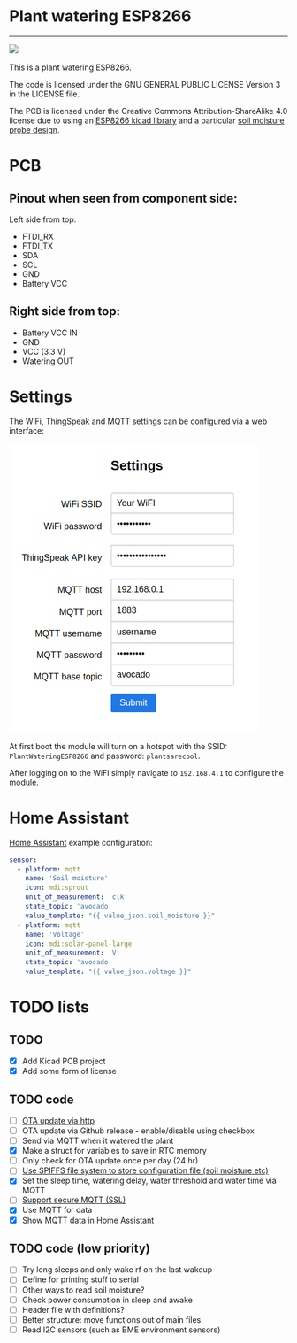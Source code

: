 # Plant watering ESP8266
_________

[![](https://github.com/MadsBornebusch/PlantWateringESP8266/workflows/Plant%20Watering%20ESP8266%20CI/badge.svg)](https://github.com/MadsBornebusch/PlantWateringESP8266/actions?query=branch%3Amaster)

This is a plant watering ESP8266.

The code is licensed under the GNU GENERAL PUBLIC LICENSE Version 3 in the LICENSE file.

The PCB is licensed under the Creative Commons Attribution-ShareAlike 4.0 license due to using an [ESP8266 kicad library](https://github.com/jdunmire/kicad-ESP8266) and a particular [soil moisture probe design](https://github.com/acolomitchi/cap-soil-moisture-v2).

# PCB

## Pinout when seen from component side:

Left side from top:

- FTDI_RX
- FTDI_TX
- SDA
- SCL
- GND
- Battery VCC

## Right side from top:

- Battery VCC IN
- GND
- VCC (3.3 V)
- Watering OUT

# Settings

The WiFi, ThingSpeak and MQTT settings can be configured via a web interface:

![](img/plant_settings.png)

At first boot the module will turn on a hotspot with the SSID: `PlantWateringESP8266` and password: `plantsarecool`.

After logging on to the WiFI simply navigate to `192.168.4.1` to configure the module.

# Home Assistant

[Home Assistant](https://www.home-assistant.io/) example configuration:

```yaml
sensor:
  - platform: mqtt
    name: 'Soil moisture'
    icon: mdi:sprout
    unit_of_measurement: 'clk'
    state_topic: 'avocado'
    value_template: "{{ value_json.soil_moisture }}"
  - platform: mqtt
    name: 'Voltage'
    icon: mdi:solar-panel-large
    unit_of_measurement: 'V'
    state_topic: 'avocado'
    value_template: "{{ value_json.voltage }}"
```

# TODO lists

## TODO

- [x] Add Kicad PCB project
- [x] Add some form of license

## TODO code

- [ ] [OTA update via http](https://arduino-esp8266.readthedocs.io/en/latest/ota_updates/readme.html#http-server)
- [ ] OTA update via Github release - enable/disable using checkbox
- [ ] Send via MQTT when it watered the plant
- [x] Make a struct for variables to save in RTC memory
- [ ] Only check for OTA update once per day (24 hr)
- [ ] [Use SPIFFS file system to store configuration file (soil moisture etc)](https://arduino-esp8266.readthedocs.io/en/latest/filesystem.html)
- [x] Set the sleep time, watering delay, water threshold and water time via MQTT
- [ ] [Support secure MQTT (SSL)](https://github.com/marvinroger/async-mqtt-client/blob/master/examples/FullyFeaturedSSL/src/main.cpp)
- [x] Use MQTT for data
- [x] Show MQTT data in Home Assistant

## TODO code (low priority)

- [ ] Try long sleeps and only wake rf on the last wakeup
- [ ] Define for printing stuff to serial
- [ ] Other ways to read soil moisture?
- [ ] Check power consumption in sleep and awake
- [ ] Header file with definitions?
- [ ] Better structure: move functions out of main files
- [ ] Read I2C sensors (such as BME environment sensors)

